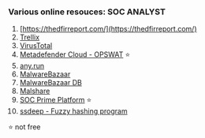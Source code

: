 ### Various online resouces: SOC ANALYST

1. [https://thedfirreport.com/](https://thedfirreport.com/)
2. [Trellix](https://www.trellix.com/blogs/research/)
3. [VirusTotal](https://www.virustotal.com/gui/)
4. [Metadefender Cloud - OPSWAT](https://metadefender.opswat.com/) :star:
5. [any.run](https://any.run/)
6. [MalwareBazaar](https://bazaar.abuse.ch/)
7. [MalwareBazaar DB](https://bazaar.abuse.ch/browse/)
8. [Malshare](https://malshare.com/)
9. [SOC Prime Platform](https://tdm.socprime.com/signup) :star:
10. [ssdeep - Fuzzy hashing program](https://ssdeep-project.github.io/ssdeep/index.html)

:star: not free
